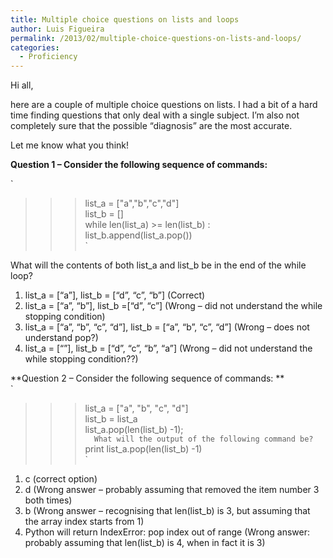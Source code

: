 ```yaml
---
title: Multiple choice questions on lists and loops
author: Luis Figueira
permalink: /2013/02/multiple-choice-questions-on-lists-and-loops/
categories:
  - Proficiency
---
```

Hi all, 

here are a couple of multiple choice questions on lists. I had a bit of a hard time finding questions that only deal with a single subject. I&#8217;m also not completely sure that the possible &#8220;diagnosis&#8221; are the most accurate. 

Let me know what you think! 

<!--more-->

  
**Question 1 &#8211; Consider the following sequence of commands:**

`<br />
>>> list_a = ["a","b","c","d"]<br />
>>> list_b = []<br />
>>> while len(list_a) >= len(list_b) :<br />
>>>     list_b.append(list_a.pop())<br />
`

What will the contents of both list\_a and list\_b be in the end of the while loop?

1.  list\_a = \[&#8220;a&#8221;], list\_b = [&#8220;d&#8221;, &#8220;c&#8221;, &#8220;b&#8221;\] (Correct)
2.  list\_a = \[&#8220;a&#8221;, &#8220;b&#8221;], list\_b =[&#8220;d&#8221;, &#8220;c&#8221;\] (Wrong &#8211; did not understand the while stopping condition)
3.  list\_a = \[&#8220;a&#8221;, &#8220;b&#8221;, &#8220;c&#8221;, &#8220;d&#8221;], list\_b = [&#8220;a&#8221;, &#8220;b&#8221;, &#8220;c&#8221;, &#8220;d&#8221;\] (Wrong &#8211; does not understand pop?)
4.  list\_a = \[&#8220;&#8221;], list\_b = [&#8220;d&#8221;, &#8220;c&#8221;, &#8220;b&#8221;, &#8220;a&#8221;\] (Wrong &#8211; did not understand the while stopping condition??)

**Question 2 &#8211; Consider the following sequence of commands: **  
`<br />
>>> list_a = ["a", "b", "c", "d"]<br />
>>> list_b = list_a<br />
>>> list_a.pop(len(list_b) -1);<br />
`  
What will the output of the following command be?  
`<br />
print list_a.pop(len(list_b) -1)<br />
`

1.  c (correct option)
2.  d (Wrong answer &#8211; probably assuming that removed the item number 3 both times)
3.  b (Wrong answer &#8211; recognising that len(list_b) is 3, but assuming that the array index starts from 1) 
4.  Python will return IndexError: pop index out of range (Wrong answer: probably assuming that len(list_b) is 4, when in fact it is 3)
